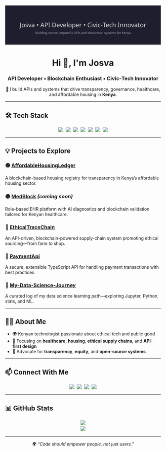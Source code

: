 <p align="center">
  <img src="banner.svg" alt="Josva's banner" width="800"/>
</p>

<h1 align="center">Hi 👋, I'm Josva</h1>
<h3 align="center">API Developer • Blockchain Enthusiast • Civic‑Tech Innovator</h3>

<p align="center">
  🚀 I build APIs and systems that drive transparency, governance, healthcare, and affordable housing in <strong>Kenya</strong>.
</p>

---

## 🛠 Tech Stack

<p align="center">
  <img src="https://img.shields.io/badge/Node.js-339933?logo=node.js&logoColor=white" />&nbsp;
  <img src="https://img.shields.io/badge/JavaScript-F7DF1E?logo=javascript&logoColor=black" />&nbsp;
  <img src="https://img.shields.io/badge/MongoDB-47A248?logo=mongodb&logoColor=white" />&nbsp;
  <img src="https://img.shields.io/badge/Express.js-000000?logo=express&logoColor=white" />&nbsp;
  <img src="https://img.shields.io/badge/Git-F05032?logo=git&logoColor=white" />&nbsp;
  <img src="https://img.shields.io/badge/Postman-FF6C37?logo=postman&logoColor=white" />&nbsp;
  <img src="https://img.shields.io/badge/VSCode-007ACC?logo=visual-studio-code&logoColor=white" />
</p>

---

## 💡 Projects to Explore

### 🟢 [AffordableHousingLedger](https://github.com/josva12/AffordableHousingLedger)  
A blockchain-based housing registry for transparency in Kenya’s affordable housing sector.

### 🟣 [MedBlock](https://github.com/josva12/MedBlock) *(coming soon)*  
Role-based EHR platform with AI diagnostics and blockchain validation tailored for Kenyan healthcare.

### 🔵 [EthicalTraceChain](https://github.com/josva12/EthicalTraceChain)  
An API-driven, blockchain-powered supply-chain system promoting ethical sourcing—from farm to shop.

### 🔷 [PaymentApi](https://github.com/josva12/PaymentApi)  
A secure, extensible TypeScript API for handling payment transactions with best practices.

### 📘 [My-Data-Science-Journey](https://github.com/josva12/My-Data-Science-Journey)  
A curated log of my data science learning path—exploring Jupyter, Python, stats, and ML.

---

## 👨‍💻 About Me

- 🌍 Kenyan technologist passionate about ethical tech and public good  
- 🧠 Focusing on **healthcare**, **housing**, **ethical supply chains**, and **API-first design**  
- 🔗 Advocate for **transparency**, **equity**, and **open-source systems**

---

## 📫 Connect With Me

<p align="center">
  <a href="mailto:joshuamumbua12@gmail.com"><img src="https://img.shields.io/badge/Gmail-D14836?logo=gmail&logoColor=white" /></a>&nbsp;
  <a href="https://www.linkedin.com/in/joshua-mumbua-053358222/"><img src="https://img.shields.io/badge/LinkedIn-blue?logo=linkedin&logoColor=white" /></a>&nbsp;
  <a href="https://twitter.com/joshua_mumbua"><img src="https://img.shields.io/badge/Twitter-1DA1F2?logo=twitter&logoColor=white" /></a>&nbsp;
  <a href="https://github.com/josva12"><img src="https://img.shields.io/badge/GitHub-181717?logo=github&logoColor=white" /></a>
</p>

---

## 📊 GitHub Stats

<p align="center">
  <img src="https://github-readme-stats.vercel.app/api?username=josva12&show_icons=true&theme=radical" /><br/>
  <img src="https://github-readme-stats.vercel.app/api/top-langs/?username=josva12&layout=compact&theme=radical" />
</p>

---

<p align="center">
  🌍 <em>“Code should empower people, not just users.”</em>
</p>
